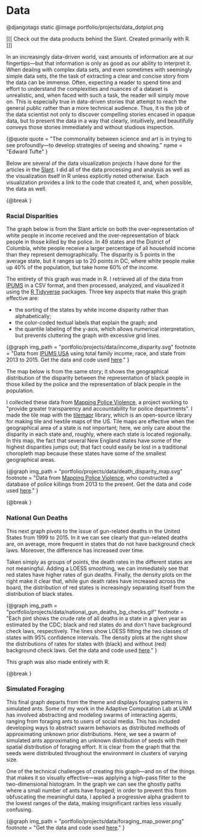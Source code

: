 Data
====

@djangotags static
@image portfolio/projects/data_dotplot.png

[[[ Check out the data products behind the Slant. Created primarily with R. ]]]


In an increasingly data-driven world, vast amounts of information are at our
fingertips&mdash;but that information is only as good as our ability to
interpret it. When dealing with complex data sets, and even sometimes with
seemingly simple data sets, the the task of extracting a clear and concise
story from the data can be immense. Often, expecting a reader to spend time and
effort to understand the complexities and nuances of a dataset is unrealistic,
and, when faced with such a task, the reader will simply move on. This is
especially true in data-driven stories that attempt to reach the general public
rather than a more technical audience. Thus, it is the job of the data
scientist not only to discover compelling stories encased in opaque data, but
to present the data in a way that clearly, intuitively, and beautifully conveys
those stories immediately and without studious inspection.

{@quote
  quote = "The commonality between science and art is in trying to see
    profoundly&mdash;to develop strategies of seeing and showing."
  name = "Edward Tufte"
}

Below are several of the data visualization projects I have done for the
articles in the [Slant](/). I did all of the data processing and analysis as
well as the visualization itself in R unless explicitly noted otherwise. Each
visualization provides a link to the code that created it, and, when possible,
the data as well.

{@break }

### Racial Disparities

The graph below is from the Slant article on both the over-representation of
white people in income received and the over-representation of black people in
those killed by the police. In 49 states and the District of Columbia, white
people receive a larger percentage of all household income than they represent
demographically. The disparity is 5 points in the average state, but it ranges
up to 20 points in DC, where white people make up 40% of the population, but
take home 60% of the income.

The entirety of this graph was made in R. I retrieved all of the data from
[IPUMS][ipums] in a CSV format, and then processed, analyzed, and visualized it
using the [R Tidyverse][tidyverse] packages. Three key aspects that make this
graph effective are:

* the sorting of the states by white income disparity rather than
  alphabetically;
* the color-coded textual labels that explain the graph; and
* the quantile labeling of the y-axis, which allows numerical interpretation,
  but prevents cluttering the graph with excessive grid lines.

{@graph
  img_path = "portfolio/projects/data/income_disparity.svg"
  footnote = "Data from [IPUMS USA](https://usa.ipums.org/usa/) using total
    family income, race, and state from 2013 to 2015. Get the data and code
    used [here](https:://github.com/slantedlabs/whites_paid_blacks_killed)."
}

The map below is from the same story; it shows the geographical distribution of
the disparity between the representation of black people in those killed by the
police and the representation of black people in the population.

I collected these data from [Mapping Police Violence][mpv], a project working
to "provide greater transparency and accountability for police departments".
I made the tile map with the [tilemapr][tilemapr] library, which is an
open-source library for making tile and hextile maps of the US. Tile maps are
effective when the geographical area of a state is not important; here, we only
care about the disparity in each state and, roughly, where each state is
located regionally. In this map, the fact that several New England states have
some of the highest disparities jumps out; that fact could easily be lost in a
traditional choropleth map because these states have some of the smallest
geographical areas.

{@graph
  img_path = "portfolio/projects/data/death_disparity_map.svg"
  footnote = "Data from
    [Mapping Police Violence](https://mappingpoliceviolence.org/), who
    constructed a database of police killings from 2013 to the present. Get the
    data and code used
    [here](https://github.com/slantedlabs/whites_paid_blacks_killed)."
}

{@break }

### National Gun Deaths

This next graph pivots to the issue of gun-related deaths in the United States
from 1999 to 2015. In it we can see clearly that gun-related deaths are, on
average, more frequent in states that do not have background check laws.
Moreover, the difference has increased over time.

Taken simply as groups of points, the death rates in the different states are
not meaningful. Adding a LOESS smoothing, we can immediately see that red
states have higher rates of gun deaths. Finally, the density plots on the right
make it clear that, while gun death rates have increased across the board, the
distribution of red states is increasingly separating itself from the
distribution of black states.

{@graph
  img_path = "portfolio/projects/data/national_gun_deaths_bg_checks.gif"
	footnote = "Each pint shows the crude rate of all deaths in a state in a
    given year as estimated by the CDC; black and red states do and don't have
    background check laws, respectively. The lines show LOESS fitting the two
    classes of states with 95% confidence intervals. The density plots at the
    right show the distributions of rates for states with (black) and without
    (red) background check laws. Get the data and code used
    [here](https://github.com/slantedlabs/gun_violence_data)."
}

This graph was also made entirely with R.

{@break }

### Simulated Foraging

This final graph departs from the theme and displays foraging patterns in
simulated ants. Some of my work in the Adaptive Computation Lab at UNM has
involved abstracting and modeling swarms of interacting agents, ranging from
foraging ants to users of social media. This has included developing ways to
abstract swarm behaviors as distributed methods of approximating unknown prior
distributions. Here, we see a swarm of simulated ants approximating an unknown
distribution of seeds with their spatial distribution of foraging effort. It is
clear from the graph that the seeds were distributed throughout the environment
in clusters of varying size.

One of the technical challenges of creating this graph&mdash;and on of the
things that makes it so visually effective&mdash;was applying a high-pass
filter to the two-dimensional histogram. In the graph we can see the ghostly
paths where a small number of ants have foraged; in order to prevent this from
obfuscating the meaningful data, I applied a progressive alpha gradient to the
lowest ranges of the data, making insignificant rarities less visually
confusing.

{@graph
  img_path = "portfolio/projects/data/foraging_map_power.png"
  footnote = "Get the data and code used
    [here](https://github.com/slantedlabs/ants_data)."
}


[ipums]: https://usa.ipums.org/usa/
[mpv]: https://mappingpoliceviolence.org/
[tilemapr]: https://github.com/EmilHvitfeldt/tilemapr
[tidyverse]: https://www.tidyverse.org/
